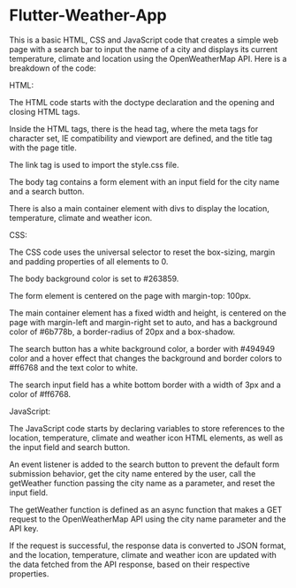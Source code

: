 # Flutter-Weather-App
This is a basic HTML, CSS and JavaScript code that creates a simple web page with a search bar to input the name of a city and displays its current temperature, climate and location using the OpenWeatherMap API. Here is a breakdown of the code:

HTML:

The HTML code starts with the doctype declaration and the opening and closing HTML tags.

Inside the HTML tags, there is the head tag, where the meta tags for character set, IE compatibility and viewport are defined, and the title tag with the page title.

The link tag is used to import the style.css file.

The body tag contains a form element with an input field for the city name and a search button.

There is also a main container element with divs to display the location, temperature, climate and weather icon.



CSS:

The CSS code uses the universal selector to reset the box-sizing, margin and padding properties of all elements to 0.

The body background color is set to #263859.

The form element is centered on the page with margin-top: 100px.

The main container element has a fixed width and height, is centered on the page with margin-left and margin-right set to auto, and has a background color of #6b778b, a border-radius of 20px and a box-shadow.

The search button has a white background color, a border with #494949 color and a hover effect that changes the background and border colors to #ff6768 and the text color to white.

The search input field has a white bottom border with a width of 3px and a color of #ff6768.


JavaScript:

The JavaScript code starts by declaring variables to store references to the location, temperature, climate and weather icon HTML elements, as well as the input field and search button.

An event listener is added to the search button to prevent the default form submission behavior, get the city name entered by the user, call the getWeather function passing the city name as a parameter, and reset the input field.

The getWeather function is defined as an async function that makes a GET request to the OpenWeatherMap API using the city name parameter and the API key.

If the request is successful, the response data is converted to JSON format, and the location, temperature, climate and weather icon are updated with the data fetched from the API response, based on their respective properties.